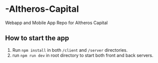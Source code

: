 # -Altheros-Capital
Webapp and Mobile App Repo for Altheros Capital

## How to start the app
1. Run `npm install` in both `/client` and `/server` directories.
2. run `npm run dev` in root directory to start both front and back servers.
